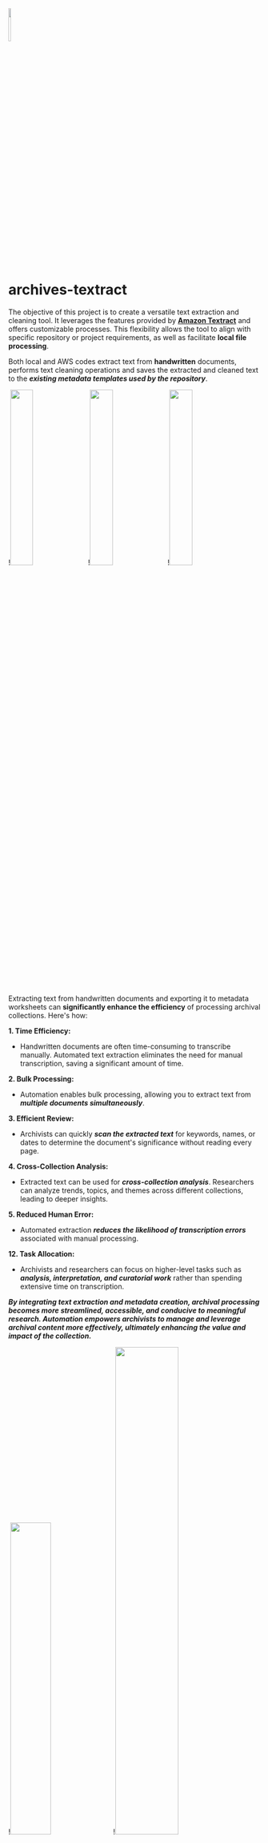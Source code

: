 <img src="https://github.com/prys0000/archives-textract/blob/b136eb96469361dac4b2a0d4eaa7093c12053efc/a-t.jpg" width=10% height=13%>

# archives-textract

The objective of this project is to create a versatile text extraction and cleaning tool. It leverages the features provided by [**Amazon Textract**](https://aws.amazon.com/textract/?nc2=type_a) and offers customizable processes. This flexibility allows the tool to align with specific repository or project requirements, as well as facilitate **local file processing**.

Both local and AWS codes extract text from **handwritten** documents, performs text cleaning operations and saves the extracted and cleaned text to the ***existing metadata templates used by the repository***. 

!<img src="https://github.com/prys0000/archives-text-extract-project/blob/main/CAC_CC_001_7_121_3_0034_Page_1.png" width=30% height=30%>    !<img src="https://github.com/prys0000/archives-text-extract-project/blob/main/CAC_CC_001_7_121_3_0066_Page_1.png" width=30% height=30%>    !<img src="https://github.com/prys0000/archives-text-extract-project/blob/main/CAC_CC_001_7_121_3_0130_Page_1.png" width=30% height=30%>

#

Extracting text from handwritten documents and exporting it to metadata worksheets can **significantly enhance the efficiency** of processing archival collections. Here's how:

**1. Time Efficiency:**

* Handwritten documents are often time-consuming to transcribe manually. Automated text extraction eliminates the need for manual transcription, saving a significant amount of time.

**2. Bulk Processing:**

* Automation enables bulk processing, allowing you to extract text from ***multiple documents simultaneously***.

**3. Efficient Review:**

* Archivists can quickly ***scan the extracted text*** for keywords, names, or dates to determine the document's significance without reading every page.

**4. Cross-Collection Analysis:**

* Extracted text can be used for ***cross-collection analysis***. Researchers can analyze trends, topics, and themes across different collections, leading to deeper insights.

**5. Reduced Human Error:**

* Automated extraction ***reduces the likelihood of transcription errors*** associated with manual processing.

**12. Task Allocation:**

* Archivists and researchers can focus on higher-level tasks such as ***analysis, interpretation, and curatorial work*** rather than spending extensive time on transcription.

***By integrating text extraction and metadata creation, archival processing becomes more streamlined, accessible, and conducive to meaningful research. Automation empowers archivists to manage and leverage archival content more effectively, ultimately enhancing the value and impact of the collection.***

!<img src="https://github.com/prys0000/archives-text-extract-project/blob/main/multi-hand-results-v1.png" width=40% height=40%>      !<img src="https://github.com/prys0000/archives-text-extract-project/blob/main/multi-hand-results-v1.1.png" width=50% height=50%>

 
#


## student contributors (graduate and undergraduate)
See [**acknowledgements**](https://github.com/prys0000/political-commercial-collection-archives/blob/main/acknowledgements.md) for more information

## communication

- email: [japryse@ou.edu](japryse@ou.edu) or [cacarchives@ou.edu](cacarchives@ou.edu)
- homepage: [carl albert center archives](https://www.ou.edu/carlalbertcenter/congressional-collection)
- twitter: [@CarlAlbertCtr](https://twitter.com/CarlAlbertCtr)
- finding aid: [https://arc.ou.edu/](https://arc.ou.edu/)

## license

See [LICENSE](https://github.com/prys0000/congressional-portal-project/blob/main/LICENSE.md) for more information.
